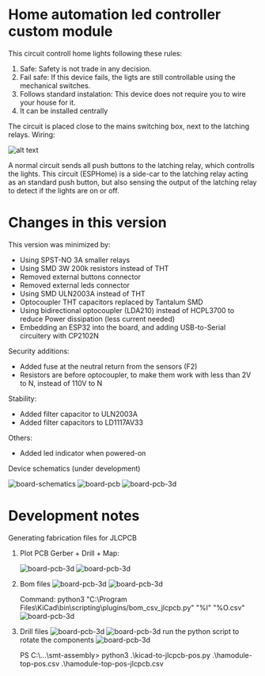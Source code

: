  # Home automation led controller custom module

 This circuit controll home lights following these rules:
 1. Safe: Safety is not trade in any decision.
 1. Fail safe: If this device fails, the ligts are still controllable using the mechanical switches.
 1. Follows standard instalation: This device does not require you to wire your house for it.
 1. It can be installed centrally

The circuit is placed close to the mains switching box, next to the latching relays. Wiring: 

![alt text](readme-media/relay-wiring.png)

A normal circuit sends all push buttons to the latching relay, which controlls the lights.
This circuit (ESPHome) is a side-car to the latching relay acting as an standard push button, but also sensing the output of the latching relay to detect if the lights are on or off.

# Changes in this version

This version was minimized by:
* Using SPST-NO 3A smaller relays
* Using SMD 3W 200k resistors instead of THT
* Removed external buttons connector
* Removed external leds connector
* Using SMD ULN2003A instead of THT
* Optocoupler THT capacitors replaced by Tantalum SMD
* Using bidirectional optocoupler (LDA210) instead of HCPL3700 to reduce Power dissipation (less current needed)
* Embedding an ESP32 into the board, and adding USB-to-Serial circuitery with CP2102N

Security additions:
* Added fuse at the neutral return from the sensors (F2)
* Resistors are before optocoupler, to make them work with less than 2V to N, instead of 110V to N

Stability:
* Added filter capacitor to ULN2003A
* Added filter capacitors to LD1117AV33

Others:
* Added led indicator when powered-on

Device schematics (under development) 

![board-schematics](readme-media/board-schematics.png)
![board-pcb](readme-media/board-pcb.png)
![board-pcb-3d](readme-media/board-pcb-3d.png)

# Development notes

Generating fabrication files for JLCPCB
1. Plot PCB Gerber + Drill + Map:

    ![board-pcb-3d](readme-media/tutorial/plot-1.png)
    ![board-pcb-3d](readme-media/tutorial/plot-2.png)

1. Bom files
    ![board-pcb-3d](readme-media/tutorial/bom-1.png)
    ![board-pcb-3d](readme-media/tutorial/bom-2.png)

    Command: python3 "C:\Program Files\KiCad\bin\scripting\plugins/bom_csv_jlcpcb.py" "%I" "%O.csv"
    ![board-pcb-3d](readme-media/tutorial/bom-3.png)

1. Drill files
    ![board-pcb-3d](readme-media/tutorial/pos-1.png)
    ![board-pcb-3d](readme-media/tutorial/pos-2.png)
    run the python script to rotate the components
    ![board-pcb-3d](readme-media/tutorial/pos-3.png)

    PS C:\\...\smt-assembly> python3 .\kicad-to-jlcpcb-pos.py .\hamodule-top-pos.csv .\hamodule-top-pos-jlcpcb.csv